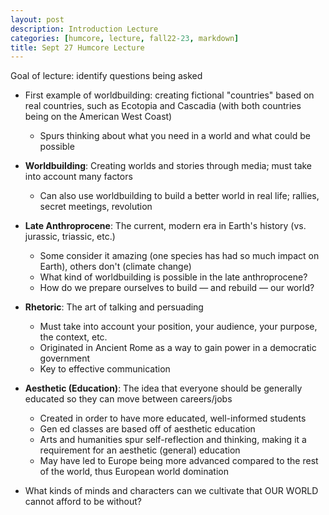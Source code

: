 ```yaml
---
layout: post
description: Introduction Lecture
categories: [humcore, lecture, fall22-23, markdown]
title: Sept 27 Humcore Lecture
---
```


Goal of lecture: identify questions being asked

- First example of worldbuilding: creating fictional "countries" based on real countries, such as Ecotopia and Cascadia (with both countries being on the American West Coast)
    - Spurs thinking about what you need in a world and what could be possible

- **Worldbuilding**: Creating worlds and stories through media; must take into account many factors
    - Can also use worldbuilding to build a better world in real life; rallies, secret meetings, revolution

- **Late Anthroprocene**: The current, modern era in Earth's history (vs. jurassic, triassic, etc.)
    - Some consider it amazing (one species has had so much impact on Earth), others don't (climate change)
    - What kind of worldbuilding is possible in the late anthroprocene?
    - How do we prepare ourselves to build — and rebuild — our world?

- **Rhetoric**: The art of talking and persuading
    - Must take into account your position, your audience, your purpose, the context, etc.
    - Originated in Ancient Rome as a way to gain power in a democratic government
    - Key to effective communication


- **Aesthetic (Education)**: The idea that everyone should be generally educated so they can move between careers/jobs
    - Created in order to have more educated, well-informed students
    - Gen ed classes are based off of aesthetic education
    - Arts and humanities spur self-reflection and thinking, making it a requirement for an aesthetic (general) education
    - May have led to Europe being more advanced compared to the rest of the world, thus European world domination

- What kinds of minds and characters can we cultivate that OUR WORLD cannot afford to be without?